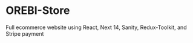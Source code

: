 # OREBI-Store
 Full ecommerce website using React, Next 14, Sanity, Redux-Toolkit, and Stripe payment
